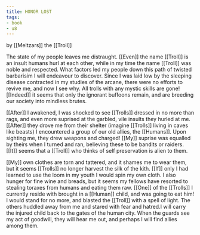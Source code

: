 ```yaml
---
title: HONOR LOST
tags:
- book
- u8
---
```


by [[Meltzars]] the [[Troll]]  
  
The state of my people leaves me distraught. [[Even]] the name [[Troll]] is an insult humans hurl at each other, while in my time the name [[Troll]] was noble and respected. What factors led my people down this path of twisted barbarisim I will endeavour to discover. Since I was laid low by the sleeping disease contracted in my studies of the arcane, there were no efforts to revive me, and now I see why. All trolls with any mystic skills are gone![[Indeed]] it seems that only the ignorant buffoons remain, and are breeding our society into mindless brutes.  
  
[[After]] I awakened, I was shocked to see [[Trolls]] dressed in no more than rags, and even more suprised at the garbled, vile insults they hurled at me. [[After]] they drove me from their shelter (imagine [[Trolls]] living in caves like beasts) I encountered a group of our old allies, the [[Humans]]. Upon sighting me, they drew weapons and charged! [[My]] suprise was equalled by theirs when I turned and ran, believing these to be bandits or raiders. [[It]] seems that a [[Troll]] who thinks of self preservation is alien to them.  
  
[[My]] own clothes are torn and tattered, and it shames me to wear them, but it seems [[Trolls]] no longer harvest the silk of the kith. [[If]] only I had learned to use the loom in my youth I would spin my own cloth. I also hunger for fine wine and breads, but it seems my fellows have resorted to stealing toraxes from humans and eating them raw. [[One]] of the [[Trolls]] I currently reside with brought in a [[Human]] child, and was going to eat him! I would stand for no more, and blasted the [[Troll]] with a spell of light. The others huddled away from me and stared with fear and hatred.I will carry the injured child back to the gates of the human city. When the guards see my act of goodwill, they will hear me out, and perhaps I will find allies among them.  